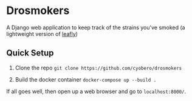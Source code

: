 # Drosmokers
A Django web application to keep track of the strains you've smoked (a lightweight version of [leafly](https://leafly.com))

## Quick Setup
1. Clone the repo
```git clone https://github.com/cyobero/drosmokers``` 

2. Build the docker container
```docker-compose up --build .```

If all goes well, then open up a web browser and go to `localhost:8000/`.
